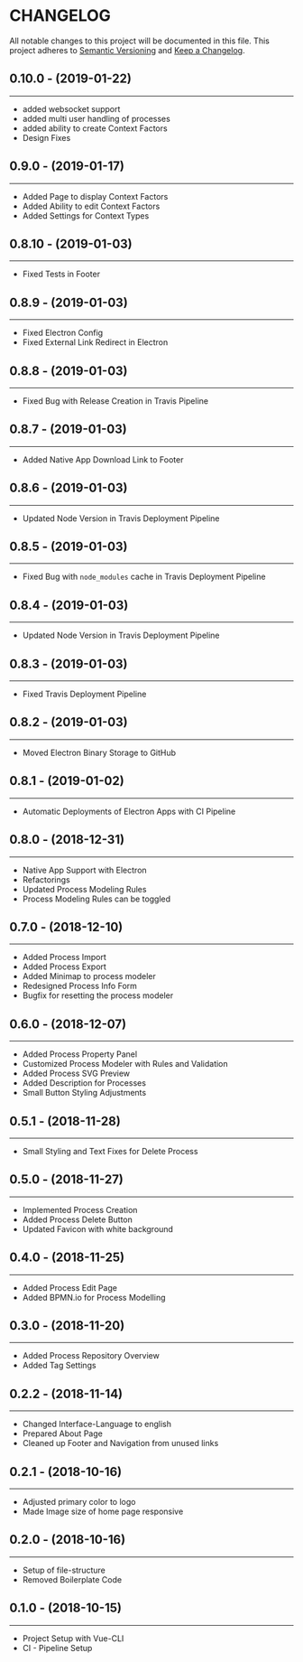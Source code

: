 # CHANGELOG

All notable changes to this project will be documented in this file.
This project adheres to [Semantic Versioning](http://semver.org/) and [Keep a Changelog](http://keepachangelog.com/).


## 0.10.0 - (2019-01-22)
---

* added websocket support
* added multi user handling of processes
* added ability to create Context Factors
* Design Fixes

## 0.9.0 - (2019-01-17)
---

* Added Page to display Context Factors
* Added Ability to edit Context Factors
* Added Settings for Context Types

## 0.8.10 - (2019-01-03)
---

* Fixed Tests in Footer

## 0.8.9 - (2019-01-03)
---

* Fixed Electron Config
* Fixed External Link Redirect in Electron

## 0.8.8 - (2019-01-03)
---

* Fixed Bug with Release Creation in Travis Pipeline

## 0.8.7 - (2019-01-03)
---

* Added Native App Download Link to Footer

## 0.8.6 - (2019-01-03)
---

* Updated Node Version in Travis Deployment Pipeline

## 0.8.5 - (2019-01-03)
---

* Fixed Bug with `node_modules` cache in Travis Deployment Pipeline

## 0.8.4 - (2019-01-03)
---

* Updated Node Version in Travis Deployment Pipeline

## 0.8.3 - (2019-01-03)
---

* Fixed Travis Deployment Pipeline

## 0.8.2 - (2019-01-03)
---

* Moved Electron Binary Storage to GitHub

## 0.8.1 - (2019-01-02)
---

* Automatic Deployments of Electron Apps with CI Pipeline

## 0.8.0 - (2018-12-31)
---

* Native App Support with Electron
* Refactorings
* Updated Process Modeling Rules
* Process Modeling Rules can be toggled

## 0.7.0 - (2018-12-10)
---

* Added Process Import
* Added Process Export
* Added Minimap to process modeler
* Redesigned Process Info Form
* Bugfix for resetting the process modeler


## 0.6.0 - (2018-12-07)
---

* Added Process Property Panel
* Customized Process Modeler with Rules and Validation
* Added Process SVG Preview
* Added Description for Processes
* Small Button Styling Adjustments

## 0.5.1 - (2018-11-28)
---

* Small Styling and Text Fixes for Delete Process

## 0.5.0 - (2018-11-27)
---

* Implemented Process Creation
* Added Process Delete Button
* Updated Favicon with white background

## 0.4.0 - (2018-11-25)
---

* Added Process Edit Page
* Added BPMN.io for Process Modelling

## 0.3.0 - (2018-11-20)
---

* Added Process Repository Overview
* Added Tag Settings

## 0.2.2 - (2018-11-14)
---

* Changed Interface-Language to english
* Prepared About Page
* Cleaned up Footer and Navigation from unused links

## 0.2.1 - (2018-10-16)
---

* Adjusted primary color to logo
* Made Image size of home page responsive

## 0.2.0 - (2018-10-16)
---

* Setup of file-structure
* Removed Boilerplate Code

## 0.1.0 - (2018-10-15)
---

* Project Setup with Vue-CLI
* CI - Pipeline Setup